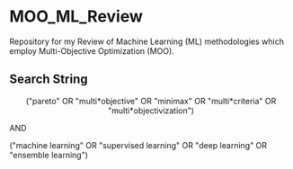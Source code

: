 # MOO_ML_Review
Repository for my Review of Machine Learning (ML) methodologies which employ Multi-Objective Optimization (MOO).

## Search String

<p align="center">
("pareto" OR "multi*objective" OR "minimax" OR "multi*criteria" OR "multi*objectivization")
    
AND 
    
("machine learning" OR "supervised learning" OR "deep learning" OR "ensemble learning") 
</p>